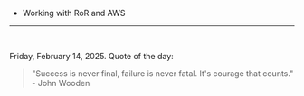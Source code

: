 - Working with RoR and AWS

---

<br>

<!-- quote_marker -->
Friday, February 14, 2025. Quote of the day:

> "Success is never final, failure is never fatal. It's courage that counts." - John Wooden
